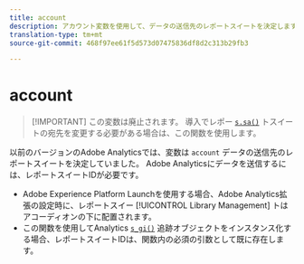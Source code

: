 ```yaml
---
title: account
description: アカウント変数を使用して、データの送信先のレポートスイートを決定します。
translation-type: tm+mt
source-git-commit: 468f97ee61f5d573d07475836df8d2c313b29fb3

---
```



# account

> [!IMPORTANT] この変数は廃止されます。 導入でレポー [`s.sa()`](../functions/sa-method.md) トスイートの宛先を変更する必要がある場合は、この関数を使用します。

以前のバージョンのAdobe Analyticsでは、変数は `account` データの送信先のレポートスイートを決定していました。 Adobe Analyticsにデータを送信するには、レポートスイートIDが必要です。

* Adobe Experience Platform Launchを使用する場合、Adobe Analytics拡張の設定時に、レポートスイー [!UICONTROL Library Management] トはアコーディオンの下に配置されます。
* この関数を使用してAnalytics [`s_gi()`](../functions/s-gi.md) 追跡オブジェクトをインスタンス化する場合、レポートスイートIDは、関数内の必須の引数として既に存在します。
